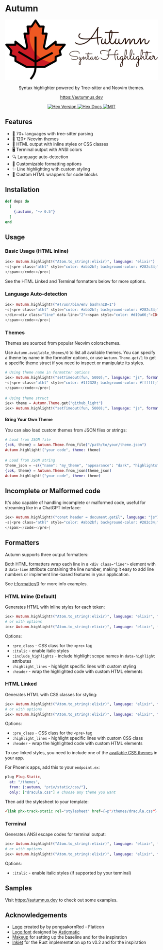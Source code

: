# Autumn

<!-- MDOC -->

<div align="center">
  <img src="https://raw.githubusercontent.com/leandrocp/autumn/main/assets/images/autumn_logo.png" width="512" alt="Autumn logo">
</div>

<p align="center">
  Syntax highlighter powered by Tree-sitter and Neovim themes.
</p>

<p align="center">
  <a href="https://autumnus.dev">https://autumnus.dev</a>
</p>

<div align="center">
  <a href="https://hex.pm/packages/autumn">
    <img alt="Hex Version" src="https://img.shields.io/hexpm/v/autumn">
  </a>

  <a href="https://hexdocs.pm/autumn">
    <img alt="Hex Docs" src="http://img.shields.io/badge/hex.pm-docs-green.svg?style=flat">
  </a>

  <a href="https://opensource.org/licenses/MIT">
    <img alt="MIT" src="https://img.shields.io/hexpm/l/autumn">
  </a>
</div>

## Features

- 🌳 70+ languages with tree-sitter parsing
- 🎨 120+ Neovim themes
- 📝 HTML output with inline styles or CSS classes
- 🖥️ Terminal output with ANSI colors
- 🔍 Language auto-detection
- 🎯 Customizable formatting options
- ✨ Line highlighting with custom styling
- 🎁 Custom HTML wrappers for code blocks

## Installation

```elixir
def deps do
  [
    {:autumn, "~> 0.5"}
  ]
end
```

## Usage

### Basic Usage (HTML Inline)

```elixir
iex> Autumn.highlight!("Atom.to_string(:elixir)", language: "elixir")
~s|<pre class="athl" style="color: #abb2bf; background-color: #282c34;"><code class="language-elixir" translate="no" tabindex="0"><div class="line" data-line="1"><span style="color: #e5c07b;">Atom</span><span style="color: #56b6c2;">.</span><span style="color: #61afef;">to_string</span><span style="color: #c678dd;">(</span><span style="color: #e06c75;">:elixir</span><span style="color: #c678dd;">)</span>
</span></code></pre>|
```

See the HTML Linked and Terminal formatters below for more options.

### Language Auto-detection

```elixir
iex> Autumn.highlight!("#!/usr/bin/env bash\nID=1")
~s|<pre class="athl" style="color: #abb2bf; background-color: #282c34;"><code class="language-bash" translate="no" tabindex="0"><div class="line" data-line="1"><span style="color: #c678dd;">#!/usr/bin/env bash</span>
</div><div class="line" data-line="2"><span style="color: #d19a66;">ID</span><span style="color: #56b6c2;">=</span><span style="color: #d19a66;">1</span>
</span></code></pre>|
```

### Themes

Themes are sourced from popular Neovim colorschemes.

Use `Autumn.available_themes/0` to list all available themes. You can specify a theme by name in the formatter options, or use `Autumn.Theme.get/1` to get a specific theme struct if you need to inspect or manipulate its styles.

```elixir
# Using theme name in formatter options
iex> Autumn.highlight!("setTimeout(fun, 5000);", language: "js", formatter: {:html_inline, theme: "github_light"})
~s|<pre class="athl" style="color: #1f2328; background-color: #ffffff;"><code class="language-javascript" translate="no" tabindex="0"><div class="line" data-line="1"><span style="color: #6639ba;">setTimeout</span><span style="color: #1f2328;">(</span><span style="color: #1f2328;">fun</span><span style="color: #1f2328;">,</span> <span style="color: #0550ae;">5000</span><span style="color: #1f2328;">)</span><span style="color: #1f2328;">;</span>
</span></code></pre>|

# Using theme struct
iex> theme = Autumn.Theme.get("github_light")
iex> Autumn.highlight!("setTimeout(fun, 5000);", language: "js", formatter: {:html_inline, theme: theme})
```

#### Bring Your Own Theme

You can also load custom themes from JSON files or strings:

```elixir
# Load from JSON file
{:ok, theme} = Autumn.Theme.from_file("/path/to/your/theme.json")
Autumn.highlight!("your code", theme: theme)

# Load from JSON string
theme_json = ~s({"name": "my_theme", "appearance": "dark", "highlights": {"comment": {"fg": "#808080"}}})
{:ok, theme} = Autumn.Theme.from_json(theme_json)
Autumn.highlight!("your code", theme: theme)
```

## Incomplete or Malformed code

It's also capable of handling incomplete or malformed code, useful for streaming like in a ChatGPT interface:

```elixir
iex> Autumn.highlight!("const header = document.getEl", language: "js")
~s|<pre class="athl" style="color: #abb2bf; background-color: #282c34;"><code class="language-javascript" translate="no" tabindex="0"><div class="line" data-line="1"><span style="color: #c678dd;">const</span> <span style="color: #abb2bf;">header</span> <span style="color: #abb2bf;">=</span> <span style="color: #e86671;">document</span><span style="color: #848b98;">.</span><span style="color: #56b6c2;">getEl</span>
</span></code></pre>|
```

## Formatters

Autumn supports three output formatters:

Both HTML formatters wrap each line in a `<div class="line">` element with a `data-line` attribute containing the line number, making it easy to add line numbers or implement line-based features in your application.

See [t:formatter/0](https://hexdocs.pm/autumn/Autumn.html#t:formatter/0) for more info examples.

### HTML Inline (Default)

Generates HTML with inline styles for each token:

```elixir
iex> Autumn.highlight!("Atom.to_string(:elixir)", language: "elixir", formatter: :html_inline)
# or with options
iex> Autumn.highlight!("Atom.to_string(:elixir)", language: "elixir", formatter: {:html_inline, pre_class: "my-code", italic: true, include_highlights: true})
```

Options:
- `:pre_class` - CSS class for the `<pre>` tag
- `:italic` - enable italic styles
- `:include_highlights` - include highlight scope names in `data-highlight` attributes
- `:highlight_lines` - highlight specific lines with custom styling
- `:header` - wrap the highlighted code with custom HTML elements

### HTML Linked

Generates HTML with CSS classes for styling:

```elixir
iex> Autumn.highlight!("Atom.to_string(:elixir)", language: "elixir", formatter: :html_linked)
# or with options
iex> Autumn.highlight!("Atom.to_string(:elixir)", language: "elixir", formatter: {:html_linked, pre_class: "my-code"})
```

Options:
- `:pre_class` - CSS class for the `<pre>` tag
- `:highlight_lines` - highlight specific lines with custom CSS class
- `:header` - wrap the highlighted code with custom HTML elements

To use linked styles, you need to include one of the [available CSS themes](https://github.com/leandrocp/autumn/tree/main/priv/static/css) in your app.

For Phoenix apps, add this to your `endpoint.ex`:

```elixir
plug Plug.Static,
  at: "/themes",
  from: {:autumn, "priv/static/css/"},
  only: ["dracula.css"] # choose any theme you want
```

Then add the stylesheet to your template:

```html
<link phx-track-static rel="stylesheet" href={~p"/themes/dracula.css"} />
```

### Terminal

Generates ANSI escape codes for terminal output:

```elixir
iex> Autumn.highlight!("Atom.to_string(:elixir)", language: "elixir", formatter: :terminal)
# or with options
iex> Autumn.highlight!("Atom.to_string(:elixir)", language: "elixir", formatter: {:terminal, italic: true})
```

Options:
- `:italic` - enable italic styles (if supported by your terminal)

## Samples

Visit https://autumnus.dev to check out some examples.

## Acknowledgements

* [Logo](https://www.flaticon.com/free-icons/fall) created by by pongsakornRed - Flaticon
* [Logo font](https://fonts.google.com/specimen/Sacramento) designed by [Astigmatic](http://www.astigmatic.com)
* [Makeup](https://hex.pm/packages/makeup) for setting up the baseline and for the inspiration
* [Inkjet](https://crates.io/crates/inkjet) for the Rust implementation up to v0.2 and for the inspiration
